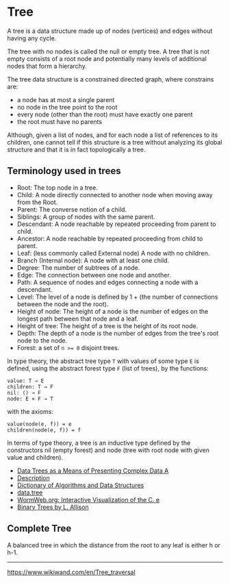 # Tree

A tree is a data structure made up of nodes (vertices) and edges without having any cycle.

The tree with no nodes is called the null or empty tree. A tree that is not empty consists of a root node and potentially many levels of additional nodes that form a hierarchy.

The tree data structure is a constrained directed graph, where constrains are:
- a node has at most a single parent
- no node in the tree point to the root
- every node (other than the root) must have exactly one parent
- the root must have no parents

Although, given a list of nodes, and for each node a list of references to its children, one cannot tell if this structure is a tree without analyzing its global structure and that it is in fact topologically a tree.


## Terminology used in trees

- Root: The top node in a tree.
- Child: A node directly connected to another node when moving away from the Root.
- Parent: The converse notion of a child.
- Siblings: A group of nodes with the same parent.
- Descendant: A node reachable by repeated proceeding from parent to child.
- Ancestor: A node reachable by repeated proceeding from child to parent.
- Leaf: (less commonly called External node) A node with no children.
- Branch (Internal node): A node with at least one child.
- Degree: The number of subtrees of a node.
- Edge: The connection between one node and another.
- Path: A sequence of nodes and edges connecting a node with a descendant.
- Level: The level of a node is defined by 1 + (the number of connections between the node and the root).
- Height of node: The height of a node is the number of edges on the longest path between that node and a leaf.
- Height of tree: The height of a tree is the height of its root node.
- Depth: The depth of a node is the number of edges from the tree's root node to the node.
- Forest: a set of `n >= 0` disjoint trees.


In type theory, the abstract tree type `T` with values of some type `E` is defined, using the abstract forest type `F` (list of trees), by the functions:

```
value: T → E
children: T → F
nil: () → F
node: E × F → T
```

with the axioms:

```
value(node(e, f)) = e
children(node(e, f)) = f
```

In terms of type theory, a tree is an inductive type defined by the constructors nil (empty forest) and node (tree with root node with given value and children).


- [Data Trees as a Means of Presenting Complex Data A](http://www.community-of-knowledge.de/beitrag/data-trees-as-a-means-of-presenting-complex-data-analysis/)
- [Description](https://xlinux.nist.gov/dads/HTML/tree.html)
- [Dictionary of Algorithms and Data Structures](https://www.wikiwand.com/en/Dictionary_of_Algorithms_and_Data_Structures)
- [data.tree](http://www.ipub.com/data.tree)
- [WormWeb.org: Interactive Visualization of the C. e](http://wormweb.org/celllineage)
- [Binary Trees by L. Allison](http://www.allisons.org/ll/AlgDS/Tree/)




## Complete Tree
A balanced tree in which the distance from the root to any leaf is either h or h-1.



---

https://www.wikiwand.com/en/Tree_traversal